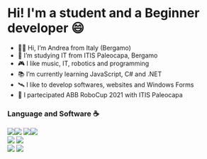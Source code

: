 <h1>Hi! I'm a student and a Beginner developer 😄</h1>
<ul>
  <li>👋🏻 Hi, I’m Andrea from Italy (Bergamo)</li>
  <li>🏫 I’m studying IT from ITIS Paleocapa, Bergamo</li>
  <li>🎮 I like music, IT, robotics and programming</li>
  <li>📚 I’m currently learning JavaScript, C# and .NET</li>
  <li>🛰️ I like to develop softwares, websites and Windows Forms</li> 
  <li>🚈 I partecipated ABB RoboCup 2021 with ITIS Paleocapa</li>
</ul>

<h3>Language and Software ☕</h3>
<img src="https://github-readme-stats.vercel.app/api/top-langs/?username=andrearanica"><img src="https://img.shields.io/badge/C%2B%2B-00599C?style=for-the-badge&logo=c%2B%2B&logoColor=white"> <img src="https://img.shields.io/badge/C%23-239120?style=for-the-badge&logo=c-sharp&logoColor=white"><img src="https://img.shields.io/badge/Python-FFD43B?style=for-the-badge&logo=python&logoColor=darkgreen"> 
<br>
<!--A CAPO-->
<img src="https://img.shields.io/badge/HTML5-E34F26?style=for-the-badge&logo=html5&logoColor=white"> <img src="https://img.shields.io/badge/CSS3-1572B6?style=for-the-badge&logo=css3&logoColor=white">
<br>
<img src="https://img.shields.io/badge/Visual_Studio-5C2D91?style=for-the-badge&logo=visual%20studio&logoColor=white">
  <!--<li>ABB RobotStudio</li>-->
<img src="https://img.shields.io/badge/Arduino-00979D?style=for-the-badge&logo=Arduino&logoColor=white">
